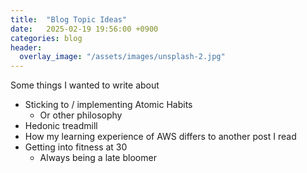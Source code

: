 ```yaml
---
title:  "Blog Topic Ideas"
date:   2025-02-19 19:56:00 +0900
categories: blog
header:
  overlay_image: "/assets/images/unsplash-2.jpg"
---
```


Some things I wanted to write about

- Sticking to / implementing Atomic Habits
  - Or other philosophy
- Hedonic treadmill
- How my learning experience of AWS differs to another post I read
- Getting into fitness at 30
  - Always being a late bloomer
